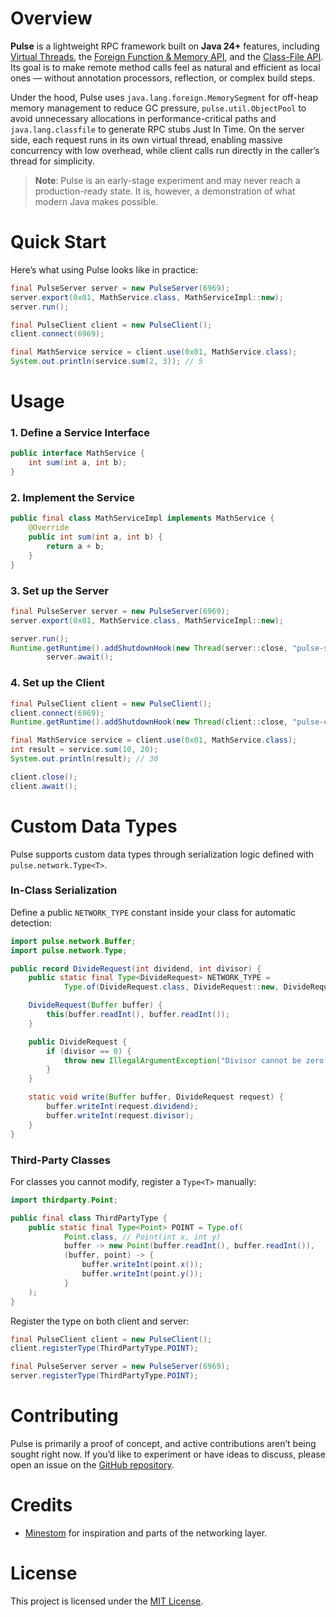 # Overview

**Pulse** is a lightweight RPC framework built on **Java 24+** features, including [Virtual Threads](https://openjdk.org/jeps/444), the [Foreign Function & Memory API](https://openjdk.org/jeps/454), and the [Class-File API](https://openjdk.org/jeps/484). Its goal is to make remote method calls feel as natural and efficient as local ones — without annotation processors, reflection, or complex build steps.

Under the hood, Pulse uses `java.lang.foreign.MemorySegment` for off-heap memory management to reduce GC pressure, `pulse.util.ObjectPool` to avoid unnecessary allocations in performance-critical paths and `java.lang.classfile` to generate RPC stubs Just In Time. On the server side, each request runs in its own virtual thread, enabling massive concurrency with low overhead, while client calls run directly in the caller’s thread for simplicity.

> **Note**: Pulse is an early-stage experiment and may never reach a production-ready state.  It is, however, a demonstration of what modern Java makes possible.

# Quick Start

Here’s what using Pulse looks like in practice:

```java
final PulseServer server = new PulseServer(6969);
server.export(0x01, MathService.class, MathServiceImpl::new);
server.run();

final PulseClient client = new PulseClient();
client.connect(6969);

final MathService service = client.use(0x01, MathService.class);
System.out.println(service.sum(2, 3)); // 5
```

# Usage

### 1. Define a Service Interface

```java
public interface MathService {
    int sum(int a, int b);
}
```

### 2. Implement the Service

```java
public final class MathServiceImpl implements MathService {
    @Override
    public int sum(int a, int b) {
        return a + b;
    }
}
```

### 3. Set up the Server

```java
final PulseServer server = new PulseServer(6969);
server.export(0x01, MathService.class, MathServiceImpl::new);

server.run();
Runtime.getRuntime().addShutdownHook(new Thread(server::close, "pulse-server-shutdown-hook"));
        server.await();
```

### 4. Set up the Client

```java
final PulseClient client = new PulseClient();
client.connect(6969);
Runtime.getRuntime().addShutdownHook(new Thread(client::close, "pulse-client-shutdown-hook"));

final MathService service = client.use(0x01, MathService.class);
int result = service.sum(10, 20);
System.out.println(result); // 30

client.close();
client.await();
```

# Custom Data Types

Pulse supports custom data types through serialization logic defined with `pulse.network.Type<T>`.

### In-Class Serialization

Define a public `NETWORK_TYPE` constant inside your class for automatic detection:

```java
import pulse.network.Buffer;
import pulse.network.Type;

public record DivideRequest(int dividend, int divisor) {
    public static final Type<DivideRequest> NETWORK_TYPE =
            Type.of(DivideRequest.class, DivideRequest::new, DivideRequest::write);

    DivideRequest(Buffer buffer) {
        this(buffer.readInt(), buffer.readInt());
    }

    public DivideRequest {
        if (divisor == 0) {
            throw new IllegalArgumentException("Divisor cannot be zero.");
        }
    }

    static void write(Buffer buffer, DivideRequest request) {
        buffer.writeInt(request.dividend);
        buffer.writeInt(request.divisor);
    }
}
```

### Third-Party Classes

For classes you cannot modify, register a `Type<T>` manually:

```java
import thirdparty.Point;

public final class ThirdPartyType {
    public static final Type<Point> POINT = Type.of(
            Point.class, // Point(int x, int y)
            buffer -> new Point(buffer.readInt(), buffer.readInt()),
            (buffer, point) -> {
                buffer.writeInt(point.x());
                buffer.writeInt(point.y());
            }
    );
}
```

Register the type on both client and server:

```java
final PulseClient client = new PulseClient();
client.registerType(ThirdPartyType.POINT);

final PulseServer server = new PulseServer(6969);
server.registerType(ThirdPartyType.POINT);
```

# Contributing
Pulse is primarily a proof of concept, and active contributions aren’t being sought right now. If you’d like to experiment or have ideas to discuss, please open an issue on the [GitHub repository](https://github.com/breitwan/pulse/issues).

# Credits
* [Minestom](https://github.com/Minestom/Minestom) for inspiration and parts of the networking layer.

# License
This project is licensed under the [MIT License](LICENSE).